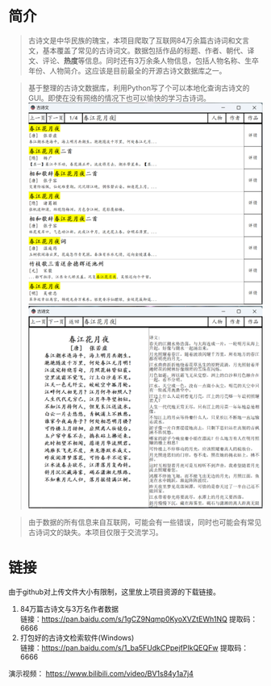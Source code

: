 # 简介
>古诗文是中华民族的瑰宝，本项目爬取了互联网84万余篇古诗词和文言文，基本覆盖了常见的古诗词文。数据包括作品的标题、作者、朝代、译文、评论、**热度**等信息。同时还有3万余条人物信息，包括人物名称、生卒年份、人物简介。这应该是目前最全的开源古诗文数据库之一。  
  
>基于整理的古诗文数据库，利用Python写了个可以本地化查询古诗文的GUI。即使在没有网络的情况下也可以愉快的学习古诗词。  
![image](https://github.com/VMIJUNV/chinese-poetry-and-prose/blob/master/%E8%BD%AF%E4%BB%B6%E6%BC%94%E7%A4%BA1.png)
![image](https://github.com/VMIJUNV/chinese-poetry-and-prose/blob/master/%E8%BD%AF%E4%BB%B6%E6%BC%94%E7%A4%BA2.png)
  
>由于数据的所有信息来自互联网，可能会有一些错误，同时也可能会有常见古诗词文的缺失。本项目仅限于交流学习。
# 链接
  由于github对上传文件大小有限制，这里放上项目资源的下载链接。  
  1. 84万篇古诗文与3万名作者数据  
  链接：https://pan.baidu.com/s/1gCZ9Nqmp0KyoXVZtEWh1NQ 提取码：6666
  2.  打包好的古诗文检索软件(Windows)  
  链接：https://pan.baidu.com/s/1_ba5FUdkCPpejfPIkQEQFw 提取码：6666   
    
  演示视频：
  https://www.bilibili.com/video/BV1s84y1a7j4
